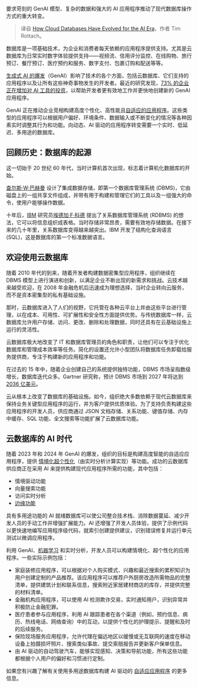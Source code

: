 
<!--
title: 云数据库如何为人工智能时代而演变
cover: ./cover.jpg
-->

要求苛刻的 GenAI 模型、复杂的数据和强大的 AI 应用程序推动了现代数据库操作方式的重大转变。

> 译自 [How Cloud Databases Have Evolved for the AI Era](https://thenewstack.io/how-cloud-databases-have-evolved-for-the-ai-era/)，作者 Tim Rottach。


数据库是一项基础技术，为企业和消费者每天依赖的应用程序提供支持。尤其是云数据库为日常实时数字体验提供支持——视频流、信用评分监控、在线购物、旅行预订、餐厅预订、医疗预约和服务、数字支付、包裹订购和配送等等。

[生成式 AI 的爆发](https://thenewstack.io/building-ai-driven-applications-with-a-multimodal-approach/)（GenAI）影响了技术的各个方面，包括云数据库、它们支持的应用程序以及让所有这些神奇事物发生的开发者。最近的研究发现，[73% 的企业正在增加对 AI 工具的投资](https://www.couchbase.com/blog/cio-survey-digital-modernization-in-2025/)，以帮助开发者更有效地工作并更快地创建新的 GenAI 应用程序。

GenAI 正在推动企业竞相构建高度个性化、高性能且[自适应的应用程序](https://thenewstack.io/how-adaptive-applications-unlock-innovation-in-a-new-ai-age/)。这些类型的应用程序可以根据用户偏好、环境条件、数据输入或不断变化的情况等各种因素实时调整其行为和功能。向动态、AI 驱动的应用程序转变需要一个实时、低延迟、多用途的数据库。

## 回顾历史：数据库的起源

这一切始于 20 世纪 60 年代，当时计算机首次出现，标志着计算机化数据库的开始。

[查尔斯·W·巴赫曼](https://amturing.acm.org/award_winners/bachman_9385610.cfm) 设计了集成数据存储，即第一个数据库管理系统 (DBMS)，它由磁盘上的一组共享文件组成，并带有用于构建和管理它们的工具以及一组强大的命令，使用户能够操作数据。

十年后，[IBM](https://www.ibm.com?utm_content=inline+mention) 研究员[埃德加·F·科德](https://amturing.acm.org/award_winners/codd_1000892.cfm) 提出了关系数据库管理系统 (RDBMS) 的想法，它可以将信息组织成表格。当时存储非常昂贵，需要有效地存储数据。在接下来的几十年里，关系数据库变得越来越突出。IBM 开发了结构化查询语言 (SQL)，这是数据库的第一个标准数据语言。

## 欢迎使用云数据库

随着 2010 年代的到来，随着开发者构建数据密集型应用程序，组织继续在 DBMS 模型上进行演进和创新，以满足企业不断出现的新需求和挑战。云技术越来越受欢迎，在 2008 年金融危机后迅速成为理想选择，当时企业转向云服务，而不是资本密集型的私有基础设施。

那时，云数据库进入了人们的视野，它托管在各种云平台上并由这些平台进行管理，以在成本、可用性、可扩展性和安全性方面提供优势。与传统数据库一样，云数据库允许用户存储、访问、更改、删除和处理数据，同时还具有在云基础设施上运行的灵活性。

云数据库极大地改变了 IT 和数据库管理员的角色和职责，让他们可以专注于优化数据库和管理成本效率等任务。简化的设置还允许小型团队将数据库任务卸载给服务提供商，专注于构建新的应用程序和功能。

在过去的 15 年中，随着企业创建自己的系统提供独特功能，DBMS 市场呈指数级增长，数据库迭代众多。Gartner 研究称，预计 DBMS 市场到 2027 年将达到 [2036 亿美元](https://www.gartner.com/en/documents/4594399)。

云从根本上改变了数据库的基础设施。如今，组织绝大多数依赖于现代云数据库来保持业务关键型应用程序的运行，并为客户提供优质体验。为了支持负责构建这些应用程序的开发人员，供应商通过 JSON 文档存储、关系功能、键值存储、内存中缓存、SQL 功能、全文搜索等功能扩展了云数据库功能。

## 云数据库的 AI 时代

随着 2023 年和 2024 年 GenAI 的爆发，组织的目标是构建高度智能的自适应应用程序，提供 [情境化超个性化](https://thenewstack.io/unlock-hyper-personalization-with-ai-driven-adaptive-apps/)（由实时分析计算实现）等功能。成功的云数据库供应商正在采用 AI 来提供构建现代应用程序所需的功能，其中包括：

- 情境驱动功能
- 向量搜索功能
- 访问实时分析
- [边缘功能](https://thenewstack.io/cloud-to-edge-ai-with-a-mobile-database-platform/)

具有多用途功能的 AI 就绪数据库可以使公司整合技术栈、消除数据蔓延、减少开发人员的手动工作并增强扩展能力。AI 还增强了开发人员体验，提供了示例代码以更快速地编写应用程序级代码，就索引创建提供建议，识别错误修复并运行单元测试以微调应用程序。

利用 GenAI、[机器学习](https://roadmap.sh/mlops) 和实时分析，开发人员可以构建情境化、超个性化的应用程序。一些实际示例包括：

- 家庭装修应用程序，可以根据对个人购买模式、兴趣和最近搜索的累积知识为用户创建定制的产品推荐。该应用程序可以推荐户外厨房改造所需物品的完整清单，提供建筑计划和联系信息，搜索附近家居建材商店的库存，并提供完整的材料清单。
- 金融机构应用程序，可以使用 AI 检测欺诈交易，实时通知用户，识别异常并积极防止金融犯罪。
- 医疗患者参与应用程序，利用 AI 跟踪患者在各个渠道（例如，预约信息、病历、热线电话、网络查询）中的互动，以提供个性化的护理提示、提醒和及时的后续服务。
- 保险现场服务应用程序，允许代理在偏远地区以缓慢或无互联网的速度在移动设备上拍摄损坏照片、搜索类似事故、提交索赔报告并更新客户保单信息。
- 由 AI 驱动的自动驾驶汽车，能够实现感知、决策和导航功能，所有这些功能都根据个人用户的偏好和习惯进行定制。

如果您有兴趣了解有关使用多用途数据库构建 AI 驱动的 [自适应应用程序](https://www.couchbase.com/adaptive-applications/) 的更多信息。